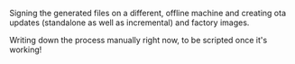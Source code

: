 Signing the generated files on a different, offline machine and creating ota updates (standalone as well as incremental) and factory images.

Writing down the process manually right now, to be scripted once it's working!